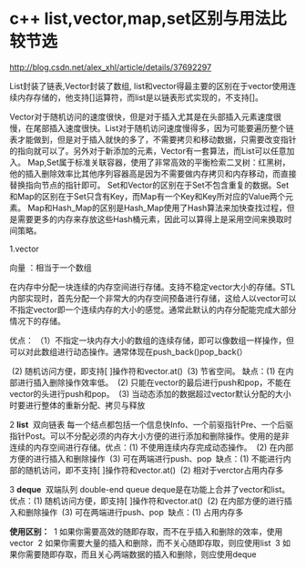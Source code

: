 # c++ list,vector,map,set区别与用法比较节选

http://blog.csdn.net/alex_xhl/article/details/37692297

List封装了链表,Vector封装了数组, list和vector得最主要的区别在于vector使用连续内存存储的，他支持[]运算符，而list是以链表形式实现的，不支持[]。

Vector对于随机访问的速度很快，但是对于插入尤其是在头部插入元素速度很慢，在尾部插入速度很快。List对于随机访问速度慢得多，因为可能要遍历整个链表才能做到，但是对于插入就快的多了，不需要拷贝和移动数据，只需要改变指针的指向就可以了。另外对于新添加的元素，Vector有一套算法，而List可以任意加入。
 Map,Set属于标准关联容器，使用了非常高效的平衡检索二叉树：红黑树，他的插入删除效率比其他序列容器高是因为不需要做内存拷贝和内存移动，而直接替换指向节点的指针即可。
 Set和Vector的区别在于Set不包含重复的数据。Set和Map的区别在于Set只含有Key，而Map有一个Key和Key所对应的Value两个元素。
 Map和Hash_Map的区别是Hash_Map使用了Hash算法来加快查找过程，但是需要更多的内存来存放这些Hash桶元素，因此可以算得上是采用空间来换取时间策略。

1.vector

向量 ：相当于一个数组

在内存中分配一块连续的内存空间进行存储。支持不稳定vector大小的存储。STL内部实现时，首先分配一个非常大的内存空间预备进行存储，这给人以vector可以不指定vector即一个连续内存的大小的感觉。通常此默认的内存分配能完成大部分情况下的存储。

优点：   （1）不指定一块内存大小的数组的连续存储，即可以像数组一样操作，但可以对此数组进行动态操作。通常体现在push_back()pop_back(）

​              (2) 随机访问方便，即支持[ ]操作符和vector.at()
​                (3) 节省空间。
​    缺点：(1) 在内部进行插入删除操作效率低。
​                (2) 只能在vector的最后进行push和pop，不能在vector的头进行push和pop。
​                (3) 当动态添加的数据超过vector默认分配的大小时要进行整体的重新分配、拷贝与释
​                      放 
 
 2 **list**
​     双向链表
​     每一个结点都包括一个信息快Info、一个前驱指针Pre、一个后驱指针Post。可以不分配必须的内存大小方便的进行添加和删除操作。使用的是非连续的内存空间进行存储。
​    优点：(1) 不使用连续内存完成动态操作。
​                (2) 在内部方便的进行插入和删除操作
​                (3) 可在两端进行push、pop
​    缺点：(1) 不能进行内部的随机访问，即不支持[ ]操作符和vector.at()
​                (2) 相对于verctor占用内存多
 
 3 **deque**
​    双端队列 double-end queue
​    deque是在功能上合并了vector和list。
​    优点：(1) 随机访问方便，即支持[ ]操作符和vector.at()
​                (2) 在内部方便的进行插入和删除操作
​                (3) 可在两端进行push、pop
​    缺点：(1) 占用内存多
 
 **使用区别：**
​      1 如果你需要高效的随即存取，而不在乎插入和删除的效率，使用vector 
​      2 如果你需要大量的插入和删除，而不关心随即存取，则应使用list 
​      3 如果你需要随即存取，而且关心两端数据的插入和删除，则应使用deque

 

 